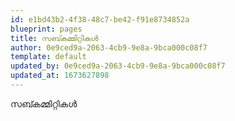 ```yaml
---
id: e1bd43b2-4f38-48c7-be42-f91e8734852a
blueprint: pages
title: സബ്കമ്മിറ്റികൾ
author: 0e9ced9a-2063-4cb9-9e8a-9bca000c08f7
template: default
updated_by: 0e9ced9a-2063-4cb9-9e8a-9bca000c08f7
updated_at: 1673627898
---
```

സബ്കമ്മിറ്റികൾ